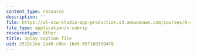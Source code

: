 ```yaml
---
content_type: resource
description: ''
file: https://ol-ocw-studio-app-production.s3.amazonaws.com/courses/6-s897-machine-learning-for-healthcare-spring-2019/2519c2ee2a46c0bc16e565f10d1b94f8_zdotUAxiPGM.srt
file_type: application/x-subrip
resourcetype: Other
title: 3play caption file
uid: 2519c2ee-2a46-c0bc-16e5-65f10d1b94f8
---
```

